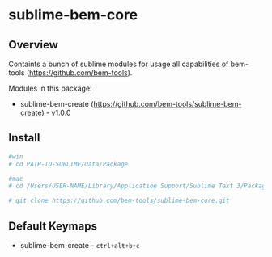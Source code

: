 # sublime-bem-core

## Overview
Containts a bunch of sublime modules for usage all capabilities of bem-tools (https://github.com/bem-tools).

Modules in this package:
*   sublime-bem-create (https://github.com/bem-tools/sublime-bem-create) - v1.0.0

## Install
``` bash
#win
# cd PATH-TO-SUBLIME/Data/Package

#mac
# cd /Users/USER-NAME/Library/Application Support/Sublime Text 3/Packages

# git clone https://github.com/bem-tools/sublime-bem-core.git
```

## Default Keymaps

* sublime-bem-create - `ctrl+alt+b+c`


